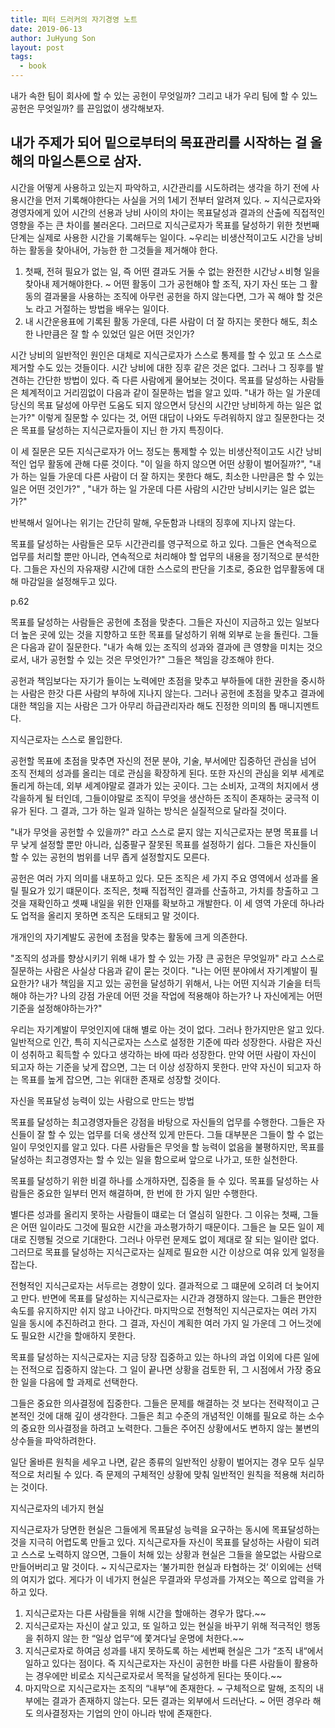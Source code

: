 ```yaml
---
title: 피터 드러커의 자기경영 노트
date: 2019-06-13
author: JuHyung Son
layout: post
tags:
  - book
---
```


내가 속한 팀이 회사에 할 수 있는 공헌이 무엇일까? 그리고 내가 우리 팀에 할 수 있느 공헌은 무엇일까? 를 끈임없이 생각해보자.

내가 주제가 되어 밑으로부터의 목표관리를 시작하는 걸 올해의 마일스톤으로 삼자.
---

시간을 어떻게 사용하고 있는지 파악하고, 시간관리를 시도하려는 생각을 하기 전에 사용시간을 먼저 기록해야한다는 사실을 거의 1세기 전부터 알려져 있다. ~ 지식근로자와 경영자에게 있어 시간의 선용과 낭비 사이의 차이는 목표달성과 결과의 산출에 직접적인 영향을 주는 큰 차이를 불러온다. 그러므로 지식근로자가 목표를 달성하기 위한 첫번째 단계는 실제로 사용한 시간을 기록해두는 일이다. ~우리는 비생산적이고도 시간을 낭비하는 활동을 찾아내어, 가능한 한 그것들을 제거해야 한다.

1. 첫째, 전혀 필요가 없는 일, 즉 어떤 결과도 거둘 수 없는 완전한 시간낭ㅅ비형 일을 찾아내 제거해야한다. ~ 어떤 활동이 그가 공헌해야 할 조직, 자기 자신 또는 그 활동의 결과물을 사용하는 조직에 아무런 공헌을 하지 않는다면, 그가 꼭 해야 할 것은 노 라고 거절하는 방법을 배우는 일이다.
2. 내 시간운용표에 기록된 활동 가운데, 다른 사람이 더 잘 하지는 못한다 해도, 최소한 나만큼은 잘 할 수 있었던 일은 어떤 것인가?

시간 낭비의 일반적인 원인은 대체로 지식근로자가 스스로 통제를 할 수 있고 또 스스로 제거할 수도 있는 것들이다. 시간 낭비에 대한 징후 같은 것은 없다. 그러나 그 징후를 발견하는 간단한 방법이 있다. 즉 다른 사람에게 물어보는 것이다. 목표를 달성하는 사람들은 체계적이고 거리낌없이 다음과 같이 질문하는 법을 알고 있따. "내가 하는 일 가운데 당신의 목표 달성에 아무런 도움도 되지 않으면서 당신의 시간만 낭비하게 하는 일은 없는가?" 이렇게 질문할 수 있다는 것, 어떤 대답이 나와도 두려워하지 않고 질문한다는 것은 목표를 달성하는 지식근로자들이 지닌 한 가지 특징이다.

이 세 질문은 모든 지식근로자가 어느 정도는 통제할 수 있는 비생산적이고도 시간 낭비적인 업무 활동에 관해 다룬 것이다. "이 일을 하지 않으면 어떤 상황이 벌어질까?", "내가 하는 일들 가운데 다른 사람이 더 잘 하지는 못한다 해도, 최소한 나만큼은 할 수 있는 일은 어떤 것인가?" , "내가 하는 일 가운데 다른 사람의 시간만 낭비시키는 일은 없는가?"

반복해서 일어나는 위기는 간단히 말해, 우둔함과 나태의 징후에 지나지 않는다. 

목표를 달성하는 사람들은 모두 시간관리를 영구적으로 하고 있다. 그들은 연속적으로 업무를 처리할 뿐만 아니라, 연속적으로 처리해야 할 업무의 내용을 정기적으로 분석한다. 그들은 자신의 자유재량 시간에 대한 스스로의 판단을 기초로, 중요한 업무활동에 대해 마감일을 설정해두고 있다. 

p.62

목표를 달성하는 사람들은 공헌에 초점을 맞춘다. 그들은 자신이 지금하고 있는 일보다 더 높은 곳에 있는 것을 지향하고 또한 목표를 달성하기 위해 외부로 눈을 돌린다. 그들은 다음과 같이 질문한다. "내가 속해 있는 조직의 성과와 결과에 큰 영향을 미치는 것으로서, 내가 공헌할 수 있는 것은 무엇인가?" 그들은 책임을 강조해야 한다.

공헌과 책임보다는 자기가 들이는 노력에만 초점을 맞추고 부하들에 대한 권한을 중시하는 사람은 한갓 다른 사람의 부하에 지나지 않는다. 그러나 공헌에 초점을 맞추고 결과에 대한 책임을 지는 사람은 그가 아무리 하급관리자라 해도 진정한 의미의 톱 매니지멘트다. 

지식근로자는 스스로 몰입한다.

공헌할 목표에 초점을 맞추면 자신의 전문 분야, 기술, 부서에만 집중하던 관심을 넘어 조직 전체의 성과를 올리는 데로 관심을 확장하게 된다. 또한 자신의 관심을 외부 세계로 돌리게 하는데, 외부 세계야말로 결과가 있는 곳이다. 그는 소비자, 고객의 처지에서 생각을하게 될 터인데, 그들이야말로 조직이 무엇을 생산하든 조직이 존재하는 궁극적 이유가 된다. 그 결과, 그가 하는 일과 일하는 방식은 실질적으로 달라질 것이다. 

"내가 무엇을 공헌할 수 있을까?" 라고 스스로 묻지 않는 지식근로자는 분명 목표를 너무 낮게 설정할 뿐만 아니라, 십중팔구 잘못된 목표를 설정하기 쉽다. 그들은 자신들이 할 수 있는 공헌의 범위를 너무 좁게 설정할지도 모른다. 

공헌은 여러 가지 의미를 내포하고 있다. 모든 조직은 세 가지 주요 영역에서 성과를 올릴 필요가 있기 떄문이다. 조직은, 첫째 직접적인 결과를 산출하고, 가치를 창출하고 그것을 재확인하고 셋째 내일을 위한 인재를 확보하고 개발한다. 이 세 영역 가운데 하나라도 업적을 올리지 못하면 조직은 도태되고 말 것이다.

개개인의 자기계발도 공헌에 초점을 맞추는 활동에 크게 의존한다.

"조직의 성과를 향상시키기 위해 내가 할 수 있는 가장 큰 공헌은 무엇일까" 라고 스스로 질문하는 사람은 사실상 다음과 같이 묻는 것이다. "나는 어떤 분야에서 자기계발이 필요한가? 내가 책임을 지고 있는 공헌을 달성하기 위해서, 나는 어떤 지식과 기술을 터득해야 하는가? 나의 강점 가운데 어떤 것을 작업에 적용해야 하는가? 나 자신에게는 어떤 기준을 설정해야하는가?" 

우리는 자기계발이 무엇인지에 대해 별로 아는 것이 없다. 그러나 한가지만은 알고 있다. 일반적으로 인간, 특히 지식근로자는 스스로 설정한 기준에 따라 성장한다. 사람은 자신이 성취하고 획득할 수 있다고 생각하는 바에 따라 성장한다. 만약 어떤 사람이 자신이 되고자 하는 기준을 낮게 잡으면, 그는 더 이상 성장하지 못한다. 만약 자신이 되고자 하는 목표를 높게 잡으면, 그는 위대한 존재로 성장할 것이다.

자신을 목표달성 능력이 있는 사람으로 만드는 방법

목표를 달성하는 최고경영자들은 강점을 바탕으로 자신들의 업무를 수행한다. 그들은 자신들이 잘 할 수 있는 업무를 더욱 생산적 있게 만든다. 그들 대부분은 그들이 할 수 없는 일이 무엇인지를 알고 있다. 다른 사람들은 무엇을 할 능력이 없음을 불평하지만, 목표를 달성하는 최고경영자는 할 수 있는 일을 함으로써 앞으로 나가고, 또한 실천한다.

목표를 달성하기 위한 비결 하나를 소개하자면, 집중을 들 수 있다. 목표를 달성하는 사람들은 중요한 일부터 먼저 해결하며, 한 번에 한 가지 일만 수행한다.

별다른 성과를 올리지 못하는 사람들이 떄로는 더 열심히 일한다. 그 이유는 첫째, 그들은 어떤 일이라도 그것에 필요한 시간을 과소평가하기 때문이다. 그들은 늘 모든 일이 제대로 진행될 것으로 기대한다. 그러나 아무런 문제도 없이 제대로 잘 되는 일이란 없다. 그러므로 목표를 달성하는 지식근로자는 실제로 필요한 시간 이상으로 여유 있게 일정을 잡는다.

전형적인 지식근로자는 서두르는 경향이 있다. 결과적으로 그 떄문에 오히려 더 늦어지고 만다. 반면에 목표를 달성하는 지식근로자는 시간과 경쟁하지 않는다. 그들은 편안한 속도를 유지하지만 쉬지 않고 나아간다. 마지막으로 전형적인 지식근로자는 여러 가지 일을 동시에 추진하려고 한다. 그 결과, 자신이 계획한 여러 가지 일 가운데 그 어느것에도 필요한 시간을 할애하지 못한다. 

목표를 달성하는 지식근로자는 지금 당장 집중하고 있는 하나의 과업 이외에 다른 일에는 전적으로 집중하지 않는다. 그 일이 끝나면 상황을 검토한 뒤, 그 시점에서 가장 중요한 일을 다음에 할 과제로 선택한다. 

그들은 중요한 의사결정에 집중한다. 그들은 문제를 해결하는 것 보다는 전략적이고 근본적인 것에 대해 깊이 생각한다. 그들은 최고 수준의 개념적인 이해를 필요로 하는 소수의 중요한 의사결정을 하려고 노력한다. 그들은 주어진 상황에서도 변하지 않는 불변의 상수들을 파악하려한다. 

일단 올바른 원칙을 세우고 나면, 같은 종류의 일반적인 상황이 벌어지는 경우 모두 실무적으로 처리될 수 있다. 즉 문제의 구체적인 상황에 맞춰 일반적인 원칙을 적용해 처리하는 것이다.

지식근로자의 네가지 현실

지식근로자가 당면한 현실은 그들에게 목표달성 능력을 요구하는 동시에 목표달성하는 것을 지극히 어렵도록 만들고 있다. 지식근로자들 자신이 목표를 달성하는 사람이 되려고 스스로 노력하지 않으면, 그들이 처해 있는 상황과 현실은 그들을 쓸모없는 사람으로 만들어버리고 말 것이다. ~ 지식근로자는 ‘불가피한 현실과 타협하는 것’ 이외에는 선택의 여지가 없다. 게다가 이 네가지 현실은 무결과와 무성과를 가져오는 쪽으로 압력을 가하고 있다.

1. 지식근로자는 다른 사람들을 위해 시간을 할애하는 경우가 많다.~~
2. 지식근로자는 자신이 살고 있고, 또 일하고 있는 현실을 바꾸기 위해 적극적인 행동을 취하지 않는 한 “일상 업무“에 쫓겨다닐 운명에 처한다.~~
3. 지식근로자로 하여금 성과를 내지 못하도록 하는 세번째 현실은 그가 “조직 내“에서 일하고 있다는 점이다. 즉 지식근로자는 자신이 공헌한 바를 다른 사람들이 활용하는 경우에만 비로소 지식근로자로서 목적을 달성하게 된다는 뜻이다.~~
4. 마지막으로 지식근로자는 조직의 “내부“에 존재한다. ~ 구체적으로 말해, 조직의 내부에는 결과가 존재하지 않는다. 모든 결과는 외부에서 드러난다. ~ 어떤 경우라 해도 의사결정자는 기업의 안이 아니라 밖에 존재한다.